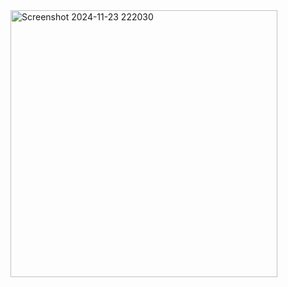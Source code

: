 <img width="427" alt="Screenshot 2024-11-23 222030" src="https://github.com/user-attachments/assets/4b662d0a-6483-4fb3-ab41-8233d5972eb5">
